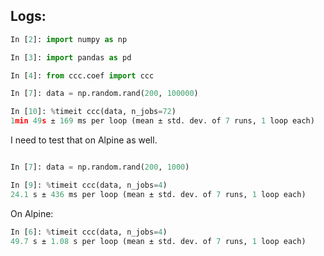 Logs:
-----

```python
In [2]: import numpy as np

In [3]: import pandas as pd

In [4]: from ccc.coef import ccc

In [7]: data = np.random.rand(200, 100000)

In [10]: %timeit ccc(data, n_jobs=72)
1min 49s ± 169 ms per loop (mean ± std. dev. of 7 runs, 1 loop each)
```

I need to test that on Alpine as well.


```python

In [7]: data = np.random.rand(200, 1000)

In [9]: %timeit ccc(data, n_jobs=4)
24.1 s ± 436 ms per loop (mean ± std. dev. of 7 runs, 1 loop each)
```
On Alpine:

```python
In [6]: %timeit ccc(data, n_jobs=4)
49.7 s ± 1.08 s per loop (mean ± std. dev. of 7 runs, 1 loop each)
```
